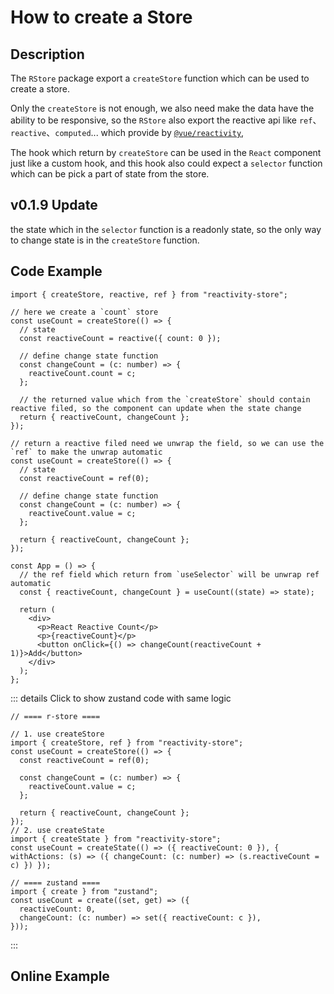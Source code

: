 # How to create a Store

## Description

The `RStore` package export a `createStore` function which can be used to create a store.

Only the `createStore` is not enough, we also need make the data have the ability to be responsive, so the `RStore` also export the reactive api like `ref`、`reactive`、`computed`... which provide by [`@vue/reactivity`](https://www.npmjs.com/package/@vue/reactivity),

The hook which return by `createStore` can be used in the `React` component just like a custom hook, and this hook also could expect a `selector` function which can be pick a part of state from the store.

## v0.1.9 Update

the state which in the `selector` function is a readonly state, so the only way to change state is in the `createStore` function.

## Code Example

```tsx
import { createStore, reactive, ref } from "reactivity-store";

// here we create a `count` store
const useCount = createStore(() => {
  // state
  const reactiveCount = reactive({ count: 0 });

  // define change state function
  const changeCount = (c: number) => {
    reactiveCount.count = c;
  };

  // the returned value which from the `createStore` should contain reactive filed, so the component can update when the state change
  return { reactiveCount, changeCount };
});

// return a reactive filed need we unwrap the field, so we can use the `ref` to make the unwrap automatic
const useCount = createStore(() => {
  // state
  const reactiveCount = ref(0);

  // define change state function
  const changeCount = (c: number) => {
    reactiveCount.value = c;
  };

  return { reactiveCount, changeCount };
});

const App = () => {
  // the ref field which return from `useSelector` will be unwrap ref automatic
  const { reactiveCount, changeCount } = useCount((state) => state);

  return (
    <div>
      <p>React Reactive Count</p>
      <p>{reactiveCount}</p>
      <button onClick={() => changeCount(reactiveCount + 1)}>Add</button>
    </div>
  );
};
```

::: details Click to show zustand code with same logic

```tsx
// ==== r-store ====

// 1. use createStore
import { createStore, ref } from "reactivity-store";
const useCount = createStore(() => {
  const reactiveCount = ref(0);

  const changeCount = (c: number) => {
    reactiveCount.value = c;
  };

  return { reactiveCount, changeCount };
});
// 2. use createState
import { createState } from "reactivity-store";
const useCount = createState(() => ({ reactiveCount: 0 }), { withActions: (s) => ({ changeCount: (c: number) => (s.reactiveCount = c) }) });

// ==== zustand ====
import { create } from "zustand";
const useCount = create((set, get) => ({
  reactiveCount: 0,
  changeCount: (c: number) => set({ reactiveCount: c }),
}));
```

:::

<!-- ::: warning
I recommend provide a memo select to the hook which pick the state if we do not need all of the store state, like:

```tsx
const App = () => {
  const reactiveObj = useCount(useCallback((state) => state.reactiveCount, []));

  return (
    <div style={containerStyle}>
      <p>React Reactive Count</p>
      <p style={{ color: "red" }}>{reactiveObj.count}</p>
      <button onClick={() => reactiveObj.count++} style={buttonStyle}>
        Add
      </button>
    </div>
  );
};
```

::: -->

## Online Example

<script setup>
  import Create from '@theme/components/createStore.vue'
</script>

<Create />
